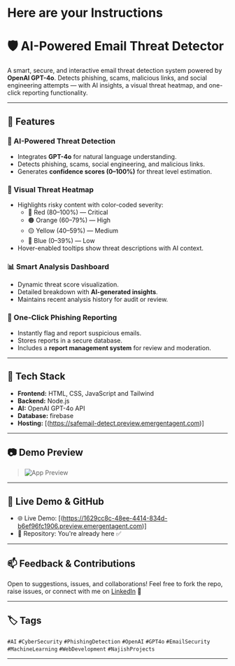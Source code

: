 # Here are your Instructions
# 🛡️ AI-Powered Email Threat Detector

A smart, secure, and interactive email threat detection system powered by **OpenAI GPT-4o**. Detects phishing, scams, malicious links, and social engineering attempts — with AI insights, a visual threat heatmap, and one-click reporting functionality.

---

## 🚀 Features

### 🤖 AI-Powered Threat Detection
- Integrates **GPT-4o** for natural language understanding.
- Detects phishing, scams, social engineering, and malicious links.
- Generates **confidence scores (0–100%)** for threat level estimation.

### 🎯 Visual Threat Heatmap
- Highlights risky content with color-coded severity:
  - 🔴 Red (80–100%) — Critical  
  - 🟠 Orange (60–79%) — High  
  - 🟡 Yellow (40–59%) — Medium  
  - 🔵 Blue (0–39%) — Low  
- Hover-enabled tooltips show threat descriptions with AI context.

### 📊 Smart Analysis Dashboard
- Dynamic threat score visualization.
- Detailed breakdown with **AI-generated insights**.
- Maintains recent analysis history for audit or review.

### 🚨 One-Click Phishing Reporting
- Instantly flag and report suspicious emails.
- Stores reports in a secure database.
- Includes a **report management system** for review and moderation.

---

## 🧰 Tech Stack

- **Frontend:** HTML, CSS, JavaScript and Tailwind
- **Backend:** Node.js 
- **AI:** OpenAI GPT-4o API
- **Database:** firebase
- **Hosting:** [(https://safemail-detect.preview.emergentagent.com)]

---

## 📷 Demo Preview

> ![App Preview](screenshot.png)


---

## 🔗 Live Demo & GitHub

- 🌐 Live Demo: [(https://1629cc8c-48ee-4414-834d-b6ef96fc1906.preview.emergentagent.com)]
- 📂 Repository: You're already here ✅

---

## 📫 Feedback & Contributions

Open to suggestions, issues, and collaborations! Feel free to fork the repo, raise issues, or connect with me on [LinkedIn](https://linkedin.com/in/najishanjum) 💬

---

## 🏷️ Tags

`#AI` `#CyberSecurity` `#PhishingDetection` `#OpenAI` `#GPT4o` `#EmailSecurity` `#MachineLearning` `#WebDevelopment` `#NajishProjects`

---


